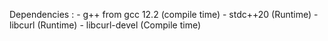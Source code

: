 
Dependencies :
    - g++ from gcc 12.2 (compile time)
    - stdc++20 (Runtime)
    - libcurl (Runtime)
    - libcurl-devel (Compile time)
